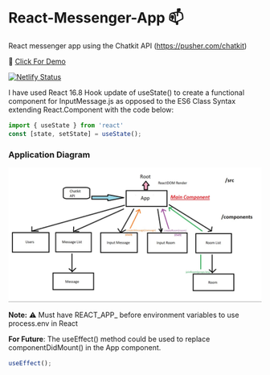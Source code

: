 # React-Messenger-App :mailbox:

React messenger app using the Chatkit API (https://pusher.com/chatkit)

:rocket: [Click For Demo](https://react-messenger-app.netlify.com/)

[![Netlify Status](https://api.netlify.com/api/v1/badges/3dd3377a-b99d-4de0-b01d-c00af88540cf/deploy-status)](https://app.netlify.com/sites/react-messenger-app/deploys)

I have used React 16.8 Hook update of useState() to create a functional component for InputMessage.js as opposed to the ES6 Class Syntax extending React.Component with the code below:

```javascript
import { useState } from 'react'
const [state, setState] = useState();
``` 
### Application Diagram 

![components layout](https://github.com/MrYKenz/React-Messenger-App/blob/master/messenger_app_layout.jpg)

**Note:** :warning:
Must have REACT_APP_ before environment variables to use process.env in React

**For Future**: The useEffect() method could be used to replace componentDidMount() in the App component.

```javascript
useEffect();
``` 